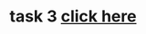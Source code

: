 # task 3 [click here](https://www.figma.com/file/63PZQxqTPxfkPr14gtgGeu/Untitled?type=design&t=wu4FdzliXHMAkccs-6)
